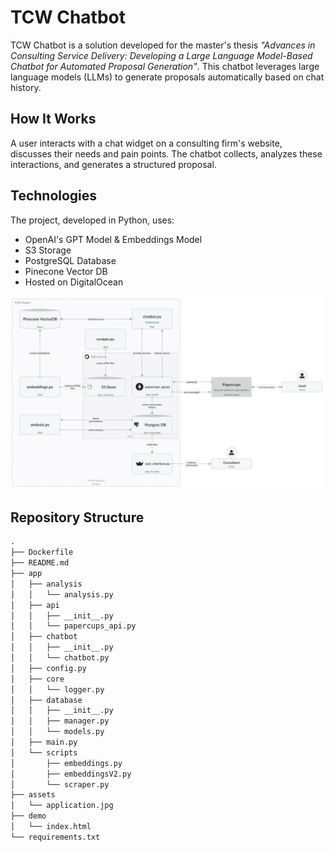 # TCW Chatbot

TCW Chatbot is a solution developed for the master's thesis *"Advances in Consulting Service Delivery: Developing a Large Language Model-Based Chatbot for Automated Proposal Generation"*. This chatbot leverages large language models (LLMs) to generate proposals automatically based on chat history.

## How It Works
A user interacts with a chat widget on a consulting firm's website, discusses their needs and pain points. The chatbot collects, analyzes these interactions, and generates a structured proposal.

## Technologies
The project, developed in Python, uses:

- OpenAI's GPT Model & Embeddings Model
- S3 Storage
- PostgreSQL Database
- Pinecone Vector DB
- Hosted on DigitalOcean

<img src="assets/application.jpg" alt="drawing" width="1000"/>

## Repository Structure
```markdown
.
├── Dockerfile
├── README.md
├── app
│   ├── analysis
│   │   └── analysis.py
│   ├── api
│   │   ├── __init__.py
│   │   └── papercups_api.py
│   ├── chatbot
│   │   ├── __init__.py
│   │   └── chatbot.py
│   ├── config.py
│   ├── core
│   │   └── logger.py
│   ├── database
│   │   ├── __init__.py
│   │   ├── manager.py
│   │   └── models.py
│   ├── main.py
│   └── scripts
│       ├── embeddings.py
│       ├── embeddingsV2.py
│       └── scraper.py
├── assets
│   └── application.jpg
├── demo
│   └── index.html
└── requirements.txt

```






